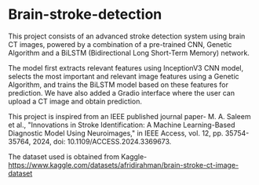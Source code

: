 # Brain-stroke-detection

This project consists of an advanced stroke detection system using brain CT images, powered by a combination of a pre-trained CNN, Genetic Algorithm and a BiLSTM (Bidirectional Long Short-Term Memory) network.

The model first extracts relevant features using InceptionV3 CNN model, selects the most important and relevant image features using a Genetic Algorithm, and trains the BiLSTM model based on these features for prediction. 
We have also added a Gradio interface where the user can upload a CT image and obtain prediction.


This project is inspired from an IEEE published journal paper- M. A. Saleem et al., "Innovations in Stroke Identification: A Machine Learning-Based Diagnostic Model Using Neuroimages," in IEEE Access, vol. 12, pp. 35754-35764, 2024, doi: 10.1109/ACCESS.2024.3369673.

The dataset used is obtained from Kaggle- https://www.kaggle.com/datasets/afridirahman/brain-stroke-ct-image-dataset
